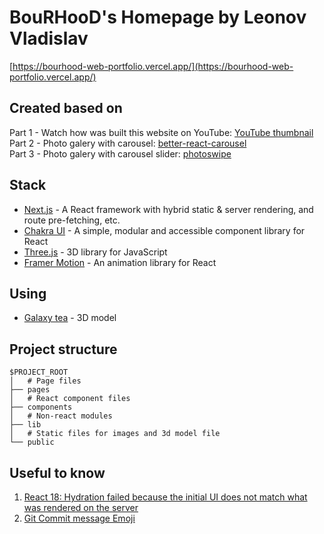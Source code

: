 # BouRHooD's Homepage by Leonov Vladislav

[https://bourhood-web-portfolio.vercel.app/](https://bourhood-web-portfolio.vercel.app/)

## Created based on

Part 1 - Watch how was built this website on YouTube: [YouTube thumbnail](https://www.youtube.com/watch?v=bSMZgXzC9AA)  
Part 2 - Photo galery with carousel: [better-react-carousel](https://github.com/devpanther/better-react-carousel)  
Part 3 - Photo galery with carousel slider: [photoswipe](https://photoswipe.com/getting-started/)  

## Stack

- [Next.js](https://nextjs.org/) - A React framework with hybrid static & server rendering, and route pre-fetching, etc.
- [Chakra UI](https://chakra-ui.com/) - A simple, modular and accessible component library for React
- [Three.js](https://threejs.org/) - 3D library for JavaScript
- [Framer Motion](https://www.framer.com/motion/) - An animation library for React

## Using

- [Galaxy tea](https://sketchfab.com/3d-models/galax-tea-c3f5fc0760144f6f85ed61e67195c683) - 3D model

## Project structure

```
$PROJECT_ROOT
│   # Page files
├── pages
│   # React component files
├── components
│   # Non-react modules
├── lib
│   # Static files for images and 3d model file
└── public
```

##  Useful to know


1. [React 18: Hydration failed because the initial UI does not match what was rendered on the server](https://stackoverflow.com/questions/71706064/react-18-hydration-failed-because-the-initial-ui-does-not-match-what-was-render)
2. [Git Commit message Emoji](https://gist.github.com/parmentf/035de27d6ed1dce0b36a)

